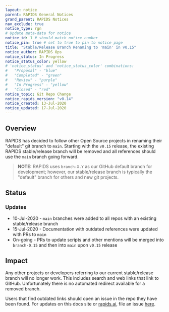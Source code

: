 ```yaml
---
layout: notice
parent: RAPIDS General Notices
grand_parent: RAPIDS Notices
nav_exclude: true
notice_type: rgn
# Update meta-data for notice
notice_id: 1 # should match notice number
notice_pin: true # set to true to pin to notice page
title: "Stable/Release Branch Renaming to 'main' in v0.15"
notice_author: RAPIDS Ops
notice_status: In Progress
notice_status_color: yellow
# 'notice_status' and 'notice_status_color' combinations:
#   "Proposal" - "blue"
#   "Completed" - "green" 
#   "Review" - "purple"
#   "In Progress" - "yellow"
#   "Closed" - "red"
notice_topic: Git Repo Change
notice_rapids_version: "v0.14"
notice_created: 13-Jul-2020
notice_updated: 17-Jul-2020
---
```


## Overview

RAPIDS has decided to follow other Open Source projects in renaming their "default" git branch to `main`. Starting with the `v0.15` release, the existing RAPIDS stable/release branch will be removed and all references should use the `main` branch going forward.

>**NOTE:** RAPIDS uses `branch-X.Y` as our GitHub default branch for development; however, our stable/release branch is typically the "default" branch for others and new git projects.

## Status

### Updates

- 10-Jul-2020 - `main` branches were added to all repos with an existing stable/release branch
- 15-Jul-2020 - Documentation with outdated references were updated with PRs to `main`
- On-going - PRs to update scripts and other mentions will be merged into `branch-0.15` and then into `main` upon `v0.15` release

## Impact

Any other projects or developers referring to our current stable/release branch will no longer work. This includes search and web links that link to GitHub. Unfortunately there is no automated redirect available for a removed branch.

Users that find outdated links should open an issue in the repo they have been found. For updates on this docs site or [rapids.ai](https://rapids.ai), file an issue [here](https://github.com/rapidsai/docs/issues/new/choose).
